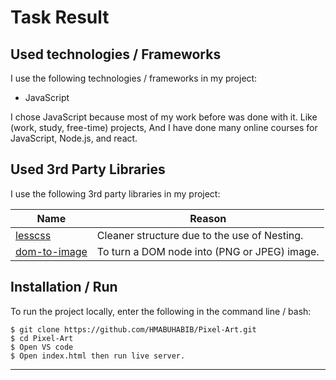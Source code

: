 # Task Result

## Used technologies / Frameworks

I use the following technologies / frameworks in my project:

- JavaScript

I chose JavaScript because most of my work before was done with it.
Like (work, study, free-time) projects, And I have done many online courses for JavaScript, Node.js, and react.

## Used 3rd Party Libraries

I use the following 3rd party libraries in my project:

| Name                                                       | Reason                                       |
| ---------------------------------------------------------- | -------------------------------------------- |
| [lesscss](https://lesscss.org/)                            | Cleaner structure due to the use of Nesting. |
| [dom-to-image](https://www.npmjs.com/package/dom-to-image) | To turn a DOM node into (PNG or JPEG) image. |

## Installation / Run

To run the project locally, enter the following in the command line / bash:

```console
$ git clone https://github.com/HMABUHABIB/Pixel-Art.git
$ cd Pixel-Art
$ Open VS code
$ Open index.html then run live server.

```

---
